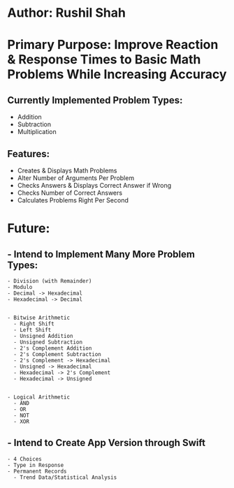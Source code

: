 # Author: Rushil Shah

# Primary Purpose: Improve Reaction & Response Times to Basic Math Problems While Increasing Accuracy

## Currently Implemented Problem Types:
  - Addition
  - Subtraction
  - Multiplication
    
## Features:
  - Creates & Displays Math Problems
  - Alter Number of Arguments Per Problem
  - Checks Answers & Displays Correct Answer if Wrong
  - Checks Number of Correct Answers
  - Calculates Problems Right Per Second




# Future:
##  - Intend to Implement Many More Problem Types:
    - Division (with Remainder)
    - Modulo
    - Decimal -> Hexadecimal
    - Hexadecimal -> Decimal


    - Bitwise Arithmetic
      - Right Shift
      - Left Shift
      - Unsigned Addition
      - Unsigned Subtraction
      - 2's Complement Addition
      - 2's Complement Subtraction
      - 2's Complement -> Hexadecimal
      - Unsigned -> Hexadecimal
      - Hexadecimal -> 2's Complement
      - Hexadecimal -> Unsigned


    - Logical Arithmetic
      - AND
      - OR
      - NOT
      - XOR

     
##  - Intend to Create App Version through Swift
    - 4 Choices
    - Type in Response
    - Permanent Records
      - Trend Data/Statistical Analysis
